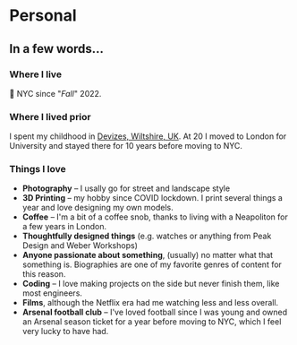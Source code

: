# Personal

## In a few words...

### Where I live 
🗽 NYC since "_Fall_" 2022.

### Where I lived prior
I spent my childhood in [Devizes, Wiltshire, UK](https://en.wikipedia.org/wiki/Devizes). At 20 I moved to London for University and stayed there for 10 years before moving to NYC.

### Things I love
* **Photography** – I usally go for street and landscape style
* **3D Printing** – my hobby since COVID lockdown. I print several things a year and love designing my own models.
* **Coffee** – I'm a bit of a coffee snob, thanks to living with a Neapoliton for a few years in London.
* **Thoughtfully designed things** (e.g. watches or anything from Peak Design and Weber Workshops)
* **Anyone passionate about something**, (usually) no matter what that something is. Biographies are one of my favorite genres of content for this reason.
* **Coding** – I love making projects on the side but never finish them, like most engineers.
* **Films**, although the Netflix era had me watching less and less overall.
* **Arsenal football club** – I've loved football since I was young and owned an Arsenal season ticket for a year before moving to NYC, which I feel very lucky to have had.

